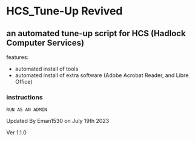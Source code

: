 # HCS_Tune-Up Revived
an automated tune-up script for HCS (Hadlock Computer Services)
---
features:
* automated install of tools
* automated install of extra software (Adobe Acrobat Reader, and Libre Office)
### instructions
>	
	RUN AS AN ADMIN


Updated By Eman1530 on July 19th 2023

Ver 1.1.0
